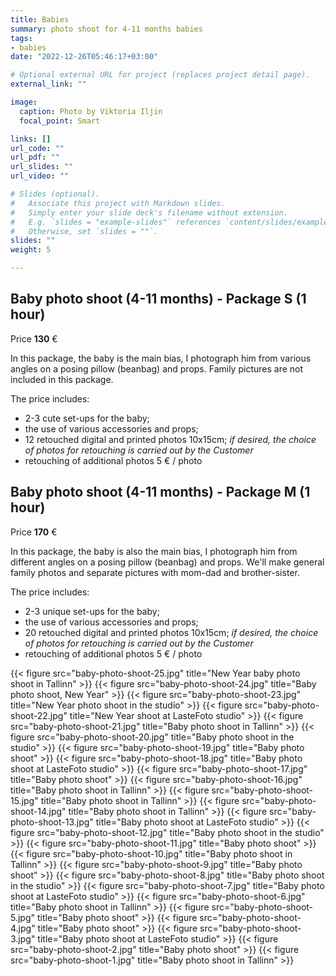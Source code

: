 ```yaml
---
title: Babies
summary: photo shoot for 4-11 months babies
tags:
- babies
date: "2022-12-26T05:46:17+03:00"

# Optional external URL for project (replaces project detail page).
external_link: ""

image:
  caption: Photo by Viktoria Iljin
  focal_point: Smart

links: []
url_code: ""
url_pdf: ""
url_slides: ""
url_video: ""

# Slides (optional).
#   Associate this project with Markdown slides.
#   Simply enter your slide deck's filename without extension.
#   E.g. `slides = "example-slides"` references `content/slides/example-slides.md`.
#   Otherwise, set `slides = ""`.
slides: ""
weight: 5

---
```

## Baby photo shoot (4-11 months) - Package S (1 hour)

Price **130** €

In this package, the baby is the main bias, I photograph him from various angles on a posing pillow (beanbag) and props. Family pictures are not included in this package.

The price includes:
* 2-3 cute set-ups for the baby;
* the use of various accessories and props;
* 12 retouched digital and printed photos 10x15cm;
_if desired, the choice of photos for retouching is carried out by the Customer_
* retouching of additional photos 5 € / photo

## Baby photo shoot (4-11 months) - Package M (1 hour)

Price **170** €

In this package, the baby is also the main bias, I photograph him from different angles on a posing pillow (beanbag) and props. We'll make general family photos and separate pictures with mom-dad and brother-sister.

The price includes:
* 2-3 unique set-ups for the baby;
* the use of various accessories and props;
* 20 retouched digital and printed photos 10x15cm;
_if desired, the choice of photos for retouching is carried out by the Customer_
* retouching of additional photos 5 € / photo

{{< figure src="baby-photo-shoot-25.jpg" title="New Year baby photo shoot in Tallinn" >}}
{{< figure src="baby-photo-shoot-24.jpg" title="Baby photo shoot, New Year" >}}
{{< figure src="baby-photo-shoot-23.jpg" title="New Year photo shoot in the studio" >}}
{{< figure src="baby-photo-shoot-22.jpg" title="New Year shoot at LasteFoto studio" >}}
{{< figure src="baby-photo-shoot-21.jpg" title="Baby photo shoot in Tallinn" >}}
{{< figure src="baby-photo-shoot-20.jpg" title="Baby photo shoot in the studio" >}}
{{< figure src="baby-photo-shoot-19.jpg" title="Baby photo shoot" >}}
{{< figure src="baby-photo-shoot-18.jpg" title="Baby photo shoot at LasteFoto studio" >}}
{{< figure src="baby-photo-shoot-17.jpg" title="Baby photo shoot" >}}
{{< figure src="baby-photo-shoot-16.jpg" title="Baby photo shoot in Tallinn" >}}
{{< figure src="baby-photo-shoot-15.jpg" title="Baby photo shoot in Tallinn" >}}
{{< figure src="baby-photo-shoot-14.jpg" title="Baby photo shoot in Tallinn" >}}
{{< figure src="baby-photo-shoot-13.jpg" title="Baby photo shoot at LasteFoto studio" >}}
{{< figure src="baby-photo-shoot-12.jpg" title="Baby photo shoot in the studio" >}}
{{< figure src="baby-photo-shoot-11.jpg" title="Baby photo shoot" >}}
{{< figure src="baby-photo-shoot-10.jpg" title="Baby photo shoot in Tallinn" >}}
{{< figure src="baby-photo-shoot-9.jpg" title="Baby photo shoot" >}}
{{< figure src="baby-photo-shoot-8.jpg" title="Baby photo shoot in the studio" >}}
{{< figure src="baby-photo-shoot-7.jpg" title="Baby photo shoot at LasteFoto studio" >}}
{{< figure src="baby-photo-shoot-6.jpg" title="Baby photo shoot in Tallinn" >}}
{{< figure src="baby-photo-shoot-5.jpg" title="Baby photo shoot" >}}
{{< figure src="baby-photo-shoot-4.jpg" title="Baby photo shoot" >}}
{{< figure src="baby-photo-shoot-3.jpg" title="Baby photo shoot at LasteFoto studio" >}}
{{< figure src="baby-photo-shoot-2.jpg" title="Baby photo shoot" >}}
{{< figure src="baby-photo-shoot-1.jpg" title="Baby photo shoot in Tallinn" >}}
